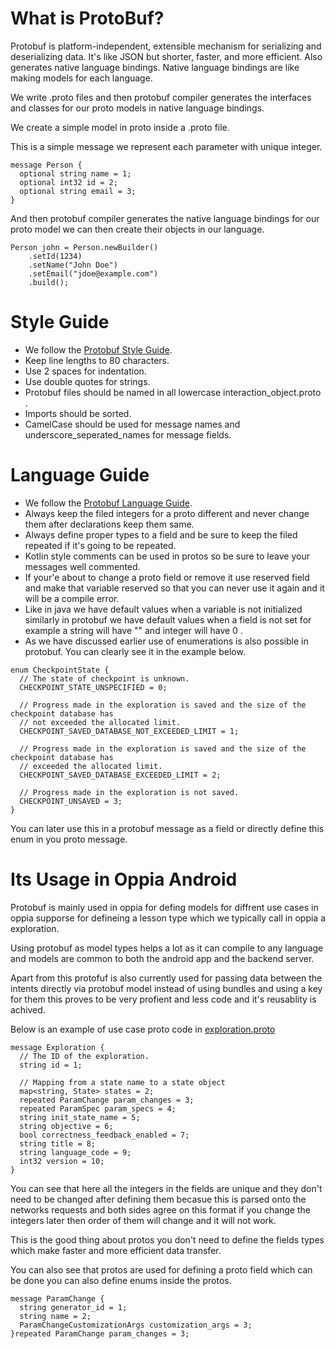 # What is ProtoBuf?

Protobuf is platform-independent, extensible mechanism for serializing and deserializing data. It's like JSON but shorter, faster, and more efficient. Also generates native language bindings. Native language bindings are like making models for each language.

We write .proto files and then protobuf compiler generates the interfaces and classes for our proto models in native language bindings.

We create a simple model in proto inside a .proto file.

This is a simple message we represent each parameter with unique integer.

```
message Person {
  optional string name = 1;
  optional int32 id = 2;
  optional string email = 3;
}
```

And then protobuf compiler generates the native language bindings for our proto model we can then create their objects in our language.

```
Person john = Person.newBuilder()
    .setId(1234)
    .setName("John Doe")
    .setEmail("jdoe@example.com")
    .build();
```

# Style Guide

- We follow the [Protobuf Style Guide](https://developers.google.com/protocol-buffers/docs/style).
- Keep line lengths to 80 characters.
- Use 2 spaces for indentation.
- Use double quotes for strings.
- Protobuf files should be named in all lowercase interaction_object.proto .
- Imports should be sorted.
- CamelCase should be used for message names and underscore_seperated_names for message fields.

# Language Guide

- We follow the [Protobuf Language Guide](https://developers.google.com/protocol-buffers/docs/proto3).
- Always keep the filed integers for a proto different and never change them after declarations keep them same.
- Always define proper types to a field and be sure to keep the filed repeated if it's going to be repeated.
- Kotlin style comments can be used in protos so be sure to leave your messages well commented.
- If your'e about to change a proto field or remove it use reserved field and make that variable reserved so that you can never use it again and it will be a compile error.
- Like in java we have default values when a variable is not initialized similarly in protobuf we have default values when a field is not set for example a string will have "" and integer will have 0 .
- As we have discussed earlier use of enumerations is also possible in protobuf. You can clearly see it in the example below.

```
enum CheckpointState {
  // The state of checkpoint is unknown.
  CHECKPOINT_STATE_UNSPECIFIED = 0;

  // Progress made in the exploration is saved and the size of the checkpoint database has
  // not exceeded the allocated limit.
  CHECKPOINT_SAVED_DATABASE_NOT_EXCEEDED_LIMIT = 1;

  // Progress made in the exploration is saved and the size of the checkpoint database has
  // exceeded the allocated limit.
  CHECKPOINT_SAVED_DATABASE_EXCEEDED_LIMIT = 2;

  // Progress made in the exploration is not saved.
  CHECKPOINT_UNSAVED = 3;
}
```
You can later use this in a protobuf message as a field or directly define this enum in you proto message.

# Its Usage in Oppia Android
Protobuf is mainly used in oppia for defing models for diffrent use cases in oppia supporse for defineing a lesson type which we typically call in oppia a exploration.

Using protobuf as model types helps a lot as it can compile to any language and models are common to both the android app and the backend server.

Apart from this protofuf is also currently used for passing data between the intents directly via protobuf model instead of using bundles and using a key for them this proves to be very profient and less code and it's reusablity is achived.

Below is an example of use case proto code in [exploration.proto](https://github.com/oppia/oppia-android/blob/a7c8e6cab5107c70f56ca5c8d8c0f7286f8b7150/model/src/main/proto/exploration.proto)
```
message Exploration {
  // The ID of the exploration.
  string id = 1;

  // Mapping from a state name to a state object
  map<string, State> states = 2;
  repeated ParamChange param_changes = 3;
  repeated ParamSpec param_specs = 4;
  string init_state_name = 5;
  string objective = 6;
  bool correctness_feedback_enabled = 7;
  string title = 8;
  string language_code = 9;
  int32 version = 10;
}
```
You can see that here all the integers in the fields are unique and they don't need to be changed after defining them becasue this is parsed onto the networks requests and both sides agree on this format if you change the integers later then order of them will change and it will not work.

This is the good thing about protos you don't need to define the fields types which make faster and more efficient data transfer.

You can also see that protos are used for defining a proto field which can be done you can also define enums inside the protos.

```
message ParamChange {
  string generator_id = 1;
  string name = 2;
  ParamChangeCustomizationArgs customization_args = 3;
}repeated ParamChange param_changes = 3;
```

